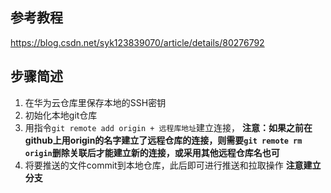## 参考教程
https://blog.csdn.net/syk123839070/article/details/80276792


## 步骤简述
1. 在华为云仓库里保存本地的SSH密钥
2. 初始化本地git仓库
3. 用指令`git remote add origin + 远程库地址`建立连接，
**注意：如果之前在github上用origin的名字建立了远程仓库的连接，则需要`git remote rm origin`删除关联后才能建立新的连接，或采用其他远程仓库名也可** 
4. 将要推送的文件commit到本地仓库，此后即可进行推送和拉取操作
**注意建立分支**
